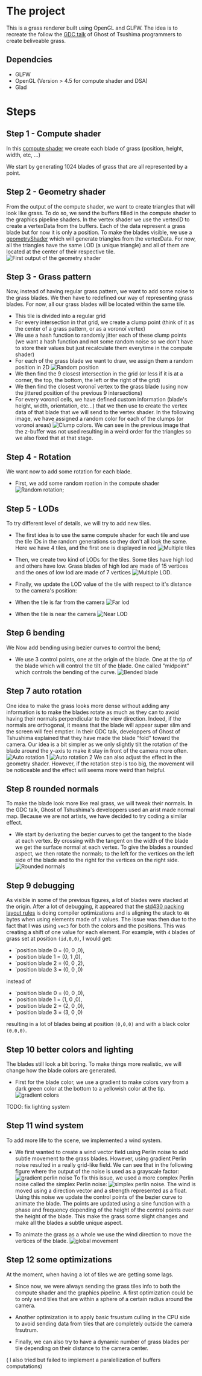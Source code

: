 # The project

This is a grass renderer built using OpenGL and GLFW. The idea is to recreate the follow the [GDC talk](https://www.youtube.com/watch?v=Ibe1JBF5i5Y) of Ghost of Tsushima programmers to create beliveable grass.

## Dependcies

- GLFW
- OpenGL (Version > 4.5 for compute shader and DSA)
- Glad

# Steps

## Step 1 - Compute shader

In this [compute shader](shader/grassCompute.glsl) we create each blade of grass (position, height, width, etc, ...)

We start by generating 1024 blades of grass that are all represented by a point.

## Step 2 - Geometry shader

From the output of the compute shader, we want to create triangles that will look like grass. To do so, we send the buffers filled in the compute shader to the graphics pipeline shaders. In the vertex shader we use the vertexID to create a vertexData from the buffers. Each of the data represent a grass blade but for now it is only a position. To make the blades visible, we use a [geometryShader](shader/geom.glsl) which will generate triangles from the vertexData. For now, all the triangles have the same LOD (a unique triangle) and all of them are located at the center of their respective tile.
![First output of the geometry shader](report/trianglesOutsideGeometry.png)

## Step 3 - Grass pattern

Now, instead of having regular grass pattern, we want to add some noise to the grass blades. We then have to redefined our way of representing grass blades. For now, all our grass blades will be located within the same tile.

- This tile is divided into a regular grid 
- For every intersection in that grid, we create a clump point (think of it as the center of a grass pattern, or as a voronoï vertex)
- We use a hash function to randomly jitter each of these clump points (we want a hash function and not some random noise so we don't have to store their values but just recalculate them everytime in the compute shader)
- For each of the grass blade we want to draw, we assign them a random position in 2D ![Random position](report/trianglesRandomPosition.png)
- We then find the 9 closest intersection in the grid (or less if it is at a corner, the top, the bottom, the left or the right of the grid)
- We then find the closest voronoï vertex to the grass blade (using now the jittered position of the previous 9 intersections)
- For every voronoï cells, we have defined custom information (blade's height, width, orientation, etc...) that we then use to create the vertex data of that blade that we will send to the vertex shader. In the following image, we have assigned a random color for each of the clumps (or voronoi areas) ![Clump colors](report/trianglesClumps.png). We can see in the previous image that the z-buffer was not used resulting in a weird order for the triangles so we also fixed that at that stage.

## Step 4 - Rotation

We want now to add some rotation for each blade.

- First, we add some random roation in the compute shader ![Random rotation](report/randomRotations.png);

## Step 5 - LODs

To try different level of details, we will try to add new tiles.

- The first idea is to use the same compute shader for each tile and use the tile IDs in the random generations so they don't all look the same. Here we have 4 tiles, and the first one is displayed in red ![Multiple tiles](report/multipleTile.png)

- Then, we create two kind of LODs for the tiles. Some tiles have high lod and others have low. Grass blades of high lod are made of 15 vertices and the ones of low lod are made of 7 vertices ![Multiple LOD](report/lodBlades.png).

- Finally, we update the LOD value of the tile with respect to it's distance to the camera's position:
- When the tile is far from the camera ![Far lod](report/farLOD.png) 
- When the tile is near the camera ![Near LOD](report/nearLOD.png)

## Step 6 bending

We Now add bending using bezier curves to control the bend;

- We use 3 control points, one at the origin of the blade. One at the tip of the blade which will control the tilt of the blade. One called "midpoint" which controls the bending of the curve. ![Bended blade](report/bendedBlades.png)

## Step 7 auto rotation

One idea to make the grass looks more dense without adding any information is to make the blades rotate as much as they can to avoid having their normals perpendicular to the view direction. Indeed, if the normals are orthogonal, it means that the blade will appear super slim and the screen will feel emptier. In their GDC talk, developpers of Ghost of Tshushima explained that they have made the blade "fold" toward the camera. Our idea is a bit simpler as we only slightly tilt the rotation of the blade around the y-axis to make it stay in front of the camera more often.
![Auto rotation 1](report/bladeAutoRotate1.png)
![Auto rotation 2](report/bladeAutoRotate2.png)
We can also adjust the effect in the geometry shader. However, if the rotation step is too big, the movement will be noticeable and the effect will seems more weird than helpful.

## Step 8 rounded normals

To make the blade look more like real grass, we will tweak their normals. In the GDC talk, Ghost of Tshushima's developpers used an arist made normal map. Because we are not artists, we have decided to try coding a similar effect.

- We start by derivating the bezier curves to get the tangent to the blade at each vertex. By crossing with the tangent on the width of the blade we get the surface normal at each vertex. To give the blades a rounded aspect, we then rotate the normals; to the left for the vertices on the left side of the blade and to the right for the vertices on the right side.
![Rounded normals](report/bladesRoundedNormals.png)

## Step 9 debugging

As visible in some of the previous figures, a lot of blades were stacked at the origin. After a lot of debugging, it appeared that the [std430 packing layout rules](https://www.oreilly.com/library/view/opengl-programming-guide/9780132748445/app09lev1sec3.html) is doing compiler optimizations and is aligning the stack to `4N` bytes when using elements made of `3` values. The issue was then due to the fact that I was using `vec3` for both the colors and the positions. This was creating a shift of one value for each element. For example, with `4` blades of grass set at position `(id,0,0)`, I would get:
- `position blade 0 = (0, 0 ,0),
- `position blade 1 = (0, 1 ,0),
- `position blade 2 = (0, 0 ,2),
- `position blade 3 = (0, 0 ,0)

instead of
- `position blade 0 = (0, 0 ,0),
- `position blade 1 = (1, 0 ,0),
- `position blade 2 = (2, 0 ,0),
- `position blade 3 = (3, 0 ,0)

resulting in a lot of blades being at position `(0,0,0)` and with a black color `(0,0,0)`.

## Step 10 better colors and lighting

The blades still look a bit boring. To make things more realistic, we will change how the blade colors are generated.

- First for the blade color, we use a gradient to make colors vary from a dark green color at the bottom to a yellowish color at the tip.
![gradient colors](report/bladesGradients.png)

TODO: fix lighting system

## Step 11 wind system

To add more life to the scene, we implemented a wind system.

- We first wanted to create a wind vector field using Perlin noise to add subtle movement to the grass blades. However, using gradient Perlin noise resulted in a really grid-like field. We can see that in the following figure where the output of the noise is used as a grayscale factor:
![gradient perlin noise](report/gradientPerlinNoise.png)
To fix this issue, we used a more complex Perlin noise called the simplex Perlin noise:
![simplex perlin noise](report/simplexPerlinNoise.png). The wind is moved using a direction vector and a strength represented as a float. Using this noise we update the control points of the bezier curve to animate the blade. The points are updated using a sine function with a phase and frequency depending of the height of the control points over the height of the blade. This make the grass some slight changes and make all the blades a subtle unique aspect.

- To animate the grass as a whole we use the wind direction to move the vertices of the blade. ![global movement](report/bladeWindGlobal.png)

## Step 12 some optimizations

At the moment, when having a lot of tiles we are getting some lags.

- Since now, we were always sending the grass tiles info to both the compute shader and the graphics pipeline. A first optimization could be to only send tiles that are within a sphere of a certain radius around the camera.

- Another optimization is to apply basic frsustum culling in the CPU side to avoid sending data from tiles that are completely outside the camera frsutrum.

- Finally, we can also try to have a dynamic number of grass blades per tile depending on their distance to the camera center.

( I also tried but failed to implement a paralellization of buffers computations)